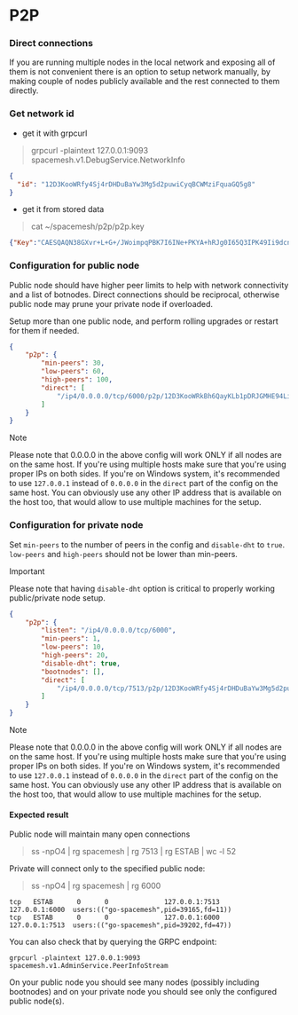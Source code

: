 P2P
===

### Direct connections

If you are running multiple nodes in the local network and exposing all of them
is not convenient there is an option to setup network manually, by making
couple of nodes publicly available and the rest connected to them directly.

### Get network id
- get it with grpcurl

> grpcurl -plaintext 127.0.0.1:9093 spacemesh.v1.DebugService.NetworkInfo

```json
{
  "id": "12D3KooWRfy4Sj4rDHDuBaYw3Mg5d2puwiCyqBCWMziFquaGQ5g8"
}
```

- get it from stored data

> cat ~/spacemesh/p2p/p2p.key
```json
{"Key":"CAESQAQN38GXvr+L+G+/JWoimpqPBK7I6INe+PKYA+hRJg0I65Q3IPK49Ii9dcnC3+UqB+jMEL16sqDfUubxTs62rZU=","ID":"12D3KooWRfy4Sj4rDHDuBaYw3Mg5d2puwiCyqBCWMziFquaGQ5g8"}
```

### Configuration for public node

Public node should have higher peer limits to help with network connectivity
and a list of botnodes. Direct connections should be reciprocal, otherwise
public node may prune your private node if overloaded.

Setup more than one public node, and perform rolling upgrades or restart
for them if needed.

```json
{
    "p2p": {
        "min-peers": 30,
        "low-peers": 60,
        "high-peers": 100,
        "direct": [
            "/ip4/0.0.0.0/tcp/6000/p2p/12D3KooWRkBh6QayKLb1pDRJGMHE94Lix4ZBVh2BJJeX6mghk8VH"
        ]
    }
}
```

> [!NOTE]
> Please note that 0.0.0.0 in the above config will work ONLY if all nodes are on the same host. If you're using multiple hosts make sure that you're using proper IPs on both sides. If you're on Windows system, it's recommended to use `127.0.0.1` instead of `0.0.0.0` in the `direct` part of the config on the same host. You can obviously use any other IP address that is available on the host too, that would allow to use multiple machines for the setup.

### Configuration for private node

Set `min-peers` to the number of peers in the config and `disable-dht` to `true`.
`low-peers` and `high-peers` should not be lower than min-peers.


> [!IMPORTANT]
> Please note that having `disable-dht` option is critical to properly working public/private node setup.

```json
{
    "p2p": {
        "listen": "/ip4/0.0.0.0/tcp/6000",
        "min-peers": 1,
        "low-peers": 10,
        "high-peers": 20,
        "disable-dht": true,
        "bootnodes": [],
        "direct": [
            "/ip4/0.0.0.0/tcp/7513/p2p/12D3KooWRfy4Sj4rDHDuBaYw3Mg5d2puwiCyqBCWMziFquaGQ5g8"
        ]
    }
}
```

> [!NOTE]
> Please note that 0.0.0.0 in the above config will work ONLY if all nodes are on the same host. If you're using multiple hosts make sure that you're using proper IPs on both sides. If you're on Windows system, it's recommended to use `127.0.0.1` instead of `0.0.0.0` in the `direct` part of the config on the same host. You can obviously use any other IP address that is available on the host too, that would allow to use multiple machines for the setup.

#### Expected result

Public node will maintain many open connections

> ss -npO4 | rg spacemesh | rg 7513 | rg ESTAB | wc -l
> 52

Private will connect only to the specified public node:

> ss -npO4 | rg spacemesh | rg 6000

```
tcp   ESTAB      0      0              127.0.0.1:7513        127.0.0.1:6000  users:(("go-spacemesh",pid=39165,fd=11))
tcp   ESTAB      0      0              127.0.0.1:6000        127.0.0.1:7513  users:(("go-spacemesh",pid=39202,fd=47))
```

You can also check that by querying the GRPC endpoint:

```
grpcurl -plaintext 127.0.0.1:9093 spacemesh.v1.AdminService.PeerInfoStream
```

On your public node you should see many nodes (possibly including bootnodes) and on your private node you should see only the configured public node(s).
